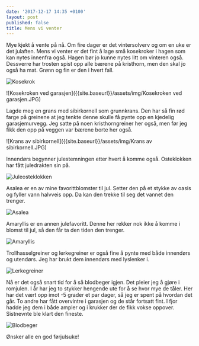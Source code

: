 ```yaml
---
date: '2017-12-17 14:35 +0100'
layout: post
published: false
title: Mens vi venter
---
```


Mye kjekt å vente på nå. Om fire dager er det vintersolverv og om en uke er det julaften. Mens vi venter er det fint å lage små kosekroker i hagen som kan nytes innenfra også. Hagen bør jo kunne nytes litt om vinteren også. Dessverre har trosten spist opp alle bærene på kristhorn, men den skal jo også ha mat. Grønn og fin er den i hvert fall.

![Kosekrok]({{site.baseurl}}/assets/img/Kosekrok.JPG)

![Kosekroken ved garasjen]({{site.baseurl}}/assets/img/Kosekroken ved garasjen.JPG)

Lagde meg en grans med sibirkornell som grunnkrans. Den har så fin rød farge på greinene at jeg tenkte denne skulle få pynte opp en kjedelig garasjemurvegg. Jeg satte på noen kristhorngreiner her også, men før jeg fikk den opp på veggen var bærene borte her også.

![Krans av sibirkornell]({{site.baseurl}}/assets/img/Krans av sibirkornell.JPG)

Innendørs begynner julestemningen etter hvert å komme også. Osteklokken har fått juledrakten sin på.

![Juleosteklokken]({{site.baseurl}}/assets/img/Juleosteklokken.JPG)

Asalea er en av mine favorittblomster til jul. Setter den på et stykke av oasis og fyller vann halvveis opp.  Da kan den trekke til seg det vannet den trenger. 

![Asalea]({{site.baseurl}}/assets/img/Asalea.JPG)

Amaryllis er en annen julefavoritt. Denne her rekker nok ikke å komme i blomst til jul, så den får ta den tiden den trenger. 

![Amaryllis]({{site.baseurl}}/assets/img/Amaryllis.JPG)

Trollhasselgreiner og lerkegreiner er også fine å pynte med både innendørs og utendørs. Jeg har brukt dem innendørs med lyslenker i. 

![Lerkegreiner]({{site.baseurl}}/assets/img/Lerkegreiner.JPG)

Nå er det også snart tid for å så blodbeger igjen. Det pleier jeg å gjøre i romjulen. I år har jeg to stykker hengende ute for å se hvor mye de tåler. Her har det vært opp imot -5 grader et par dager, så jeg er spent på hvordan det går. 
To andre har fått overvintre i garasjen og de står fortsatt fint. I fjor hadde jeg dem i både ampler og i krukker der de fikk vokse oppover. Sistnevnte ble klart den fineste.

![Blodbeger]({{site.baseurl}}/assets/img/Blodbeger.JPG)

Ønsker alle en god førjulsuke!
